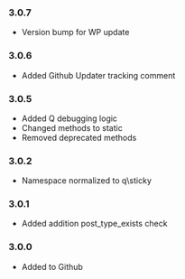 ### 3.0.7 ###

* Version bump for WP update

### 3.0.6 ###

* Added Github Updater tracking comment

### 3.0.5 ###

* Added Q debugging logic
* Changed methods to static
* Removed deprecated methods

### 3.0.2 ###

* Namespace normalized to q\sticky

### 3.0.1 ###

* Added addition post_type_exists check

### 3.0.0 ###

* Added to Github